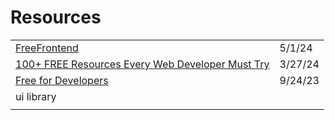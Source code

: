 # Resources



|                                                                                                                                               |         |
| --------------------------------------------------------------------------------------------------------------------------------------------- | ------- |
| [FreeFrontend](https://freefrontend.com/)                                                                                                     | 5/1/24  |
| [100+ FREE Resources Every Web Developer Must Try](https://blog.stackademic.com/100-free-resources-every-web-developer-must-try-2fa9fa499ef5) | 3/27/24 |
| [Free for Developers](https://free-for.dev/#/)                                                                                                | 9/24/23 |
| ui library                                                                                                                                    |         |
|                                                                                                                                               |         |
